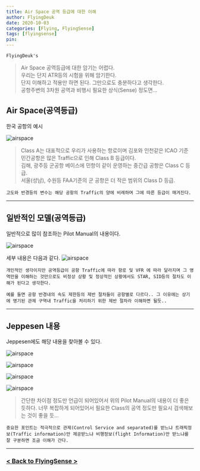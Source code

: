 ```yaml
---
title: Air Space 공역 등급에 대한 이해
author: FlyingDeuk
date: 2020-10-03
categories: [Flying, FlyingSense]
tags: [flyingsense]
pin:
---
```


`FlyingDeuk's`
> Air Space 공역등급에 대한 암기는 어렵다. <br>
우리는 단지 ATR등의 시험을 위해 암기한다. <br>
단지 이해하고 적용만 하면 된다. 그만으로도 충분하다고 생각한다. <br>
공항주변의 3차원 공역과 비행시 필요한 상식(Sense) 정도면...

## Air Space(공역등급)
한국 공항의 예시

![airspace](/img/flying/sense/air_1.png)

>Class A는 대표적으로 우리가 사용하는 항로이며 김포와 인천같은 ICAO 기준 민간공항은 많은 Traffic으로 인해 Class B 등급이다. <br>
김해, 광주등 군공항 베이스에 민항이 같이 운영하는 중간급 공항은 Class C 등급. <br>
서울(성남), 수원등 FAA기준의 군 공항은 더 작은 범위의 Class D 등급.

`고도와 반경등의 변수는 해당 공항의 Traffic의 양에 비례하며 그에 따른 등급이 매겨진다.`

--------

## 일반적인 모델(공역등급)
일반적으로 많이 참조하는 Pilot Manual의 내용이다.

![airspace](/img/flying/sense/air_2.png)

세부 내용은 다음과 같다.
![airspace](/img/flying/sense/air_3.png)

`개인적인 생각이지만 공역등급이 공항 Traffic에 따라 항로 및 VFR 에 따라 달라지며 그 영역만을 이해하는 것만으로도 비정상 상황 및 정상적인 상황에서도 STAR, SID등의 절차도 이해가 된다고 생각한다.`

`예를 들면 공항 반경내의 속도 제한등의 제반 절차들이 공항별로 다르다.. 그 이유에는 상기에 명기된 관제 구역내 Traffic을 처리하기 위한 제반 절차라 이해하면 될듯..`

----------

## Jeppesen 내용
Jeppesen에도 해당 내용을 찾아볼 수 있다.

![airspace](/img/flying/sense/air_4.jpg)

![airspace](/img/flying/sense/air_5.jpg)

![airspace](/img/flying/sense/air_6.jpg)

![airspace](/img/flying/sense/air_7.jpg)
> 간단한 차이점 정도만 언급이 되어있어서 위의 Pilot Manual의 내용이 더 좋은 듯하다. 너무 복잡하게 되어있어서 필요한 Class의 공역 정도만 필요시 검색해보는 것이 좋을 듯...

`중요한 포인트는 적극적으로 관제(Control Service and separated)를 받느냐 트래픽정보(Traffic information)만 제공받느냐 비행정보(flight Information)만 받느냐를 잘 구분하면 조금 이해가 간다.` 

-------

### [< Back to FlyingSense >](/categories/flyingsense/)
